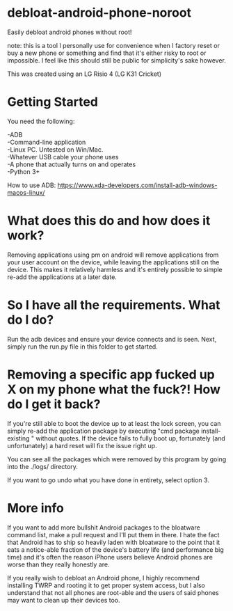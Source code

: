 # debloat-android-phone-noroot
Easily debloat android phones without root!

note: this is a tool I personally use for convenience when I factory reset or buy a new phone or something and find that it's either risky to root or impossible. I feel like this should still be public for simplicity's sake however.

This was created using an LG Risio 4 (LG K31 Cricket)

# Getting Started
You need the following:

-ADB\
-Command-line application\
-Linux PC. Untested on Win/Mac.\
-Whatever USB cable your phone uses\
-A phone that actually turns on and operates\
-Python 3+

How to use ADB: https://www.xda-developers.com/install-adb-windows-macos-linux/


# What does this do and how does it work?

Removing applications using pm on android will remove applications from your user account on the device, while leaving the applications still on the device. This makes it relatively harmless and it's entirely possible to simple re-add the applications at a later date.

# So I have all the requirements. What do I do?

Run the adb devices and ensure your device connects and is seen. Next, simply run the run.py file in this folder to get started.

# Removing a specific app fucked up X on my phone what the fuck?! How do I get it back?

If you're still able to boot the device up to at least the lock screen, you can simply re-add the application package by executing "cmd package install-existing <packagename>" without quotes. If the device fails to fully boot up, fortunately (and unfortunately) a hard reset will fix the issue right up.

You can see all the packages which were removed by this program by going into the ./logs/ directory.

If you want to go undo what you have done in entirety, select option 3.

 # More info

 If you want to add more bullshit Android packages to the bloatware command list, make a pull request and I'll put them in there. I hate the fact that Android has to ship so heavily laden with bloatware to the point that it eats a notice-able fraction of the device's battery life (and performance big time) and it's often the reason iPhone users believe Android phones are worse than they really honestly are.

 If you really wish to debloat an Android phone, I highly recommend installing TWRP and rooting it to get proper system access, but I also understand that not all phones are root-able and the users of said phones may want to clean up their devices too.
